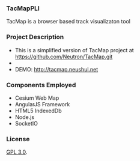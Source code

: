 ### TacMapPLI

TacMap is a browser based track visualizaton tool


### Project Description
* This is a simplified version of TacMap project at https://github.com/Neutron/TacMap.git
* 
* DEMO: http://tacmap.neushul.net


### Components Employed ###
*  Cesium Web Map
*  AngularJS Framework
*  HTML5 IndexedDb
*  Node.js
*  SocketIO

### License ###

[GPL 3.0](http://fsf.org/).  


